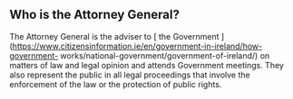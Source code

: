 ##  Who is the Attorney General?

The Attorney General is the adviser to [ the Government
](https://www.citizensinformation.ie/en/government-in-ireland/how-government-
works/national-government/government-of-ireland/) on matters of law and legal
opinion and attends Government meetings. They also represent the public in all
legal proceedings that involve the enforcement of the law or the protection of
public rights.
